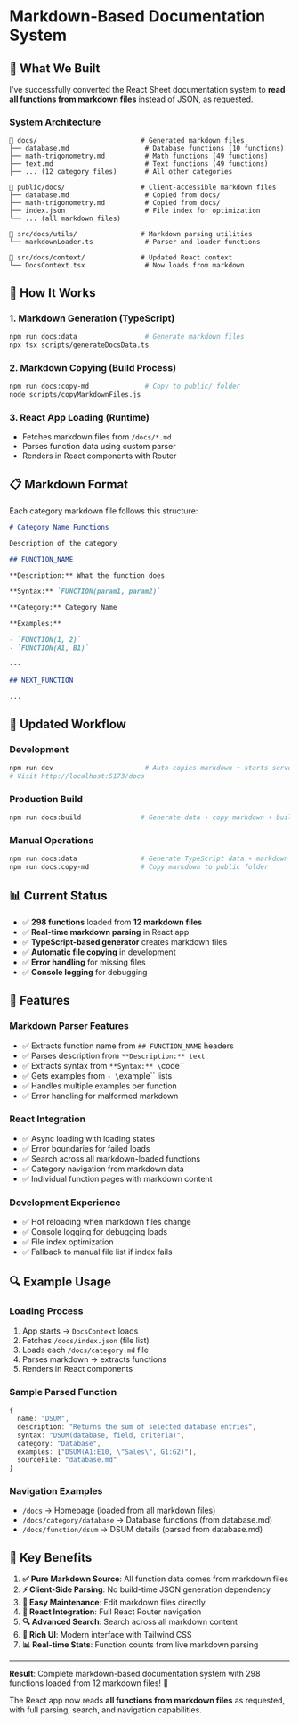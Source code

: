 # Markdown-Based Documentation System

## 🎯 What We Built

I've successfully converted the React Sheet documentation system to **read all functions from markdown files** instead of JSON, as requested.

### System Architecture

```
📁 docs/                          # Generated markdown files
├── database.md                   # Database functions (10 functions)
├── math-trigonometry.md          # Math functions (49 functions)
├── text.md                       # Text functions (49 functions)
├── ... (12 category files)       # All other categories

📁 public/docs/                   # Client-accessible markdown files
├── database.md                   # Copied from docs/
├── math-trigonometry.md          # Copied from docs/
├── index.json                    # File index for optimization
└── ... (all markdown files)

📁 src/docs/utils/                # Markdown parsing utilities
└── markdownLoader.ts             # Parser and loader functions

📁 src/docs/context/              # Updated React context
└── DocsContext.tsx               # Now loads from markdown
```

## 🔧 How It Works

### 1. **Markdown Generation** (TypeScript)

```bash
npm run docs:data                 # Generate markdown files
npx tsx scripts/generateDocsData.ts
```

### 2. **Markdown Copying** (Build Process)

```bash
npm run docs:copy-md              # Copy to public/ folder
node scripts/copyMarkdownFiles.js
```

### 3. **React App Loading** (Runtime)

- Fetches markdown files from `/docs/*.md`
- Parses function data using custom parser
- Renders in React components with Router

## 📋 Markdown Format

Each category markdown file follows this structure:

```markdown
# Category Name Functions

Description of the category

## FUNCTION_NAME

**Description:** What the function does

**Syntax:** `FUNCTION(param1, param2)`

**Category:** Category Name

**Examples:**

- `FUNCTION(1, 2)`
- `FUNCTION(A1, B1)`

---

## NEXT_FUNCTION

...
```

## 🚀 Updated Workflow

### Development

```bash
npm run dev                       # Auto-copies markdown + starts server
# Visit http://localhost:5173/docs
```

### Production Build

```bash
npm run docs:build               # Generate data + copy markdown + build
```

### Manual Operations

```bash
npm run docs:data                # Generate TypeScript data + markdown
npm run docs:copy-md             # Copy markdown to public folder
```

## 📊 Current Status

- ✅ **298 functions** loaded from **12 markdown files**
- ✅ **Real-time markdown parsing** in React app
- ✅ **TypeScript-based generator** creates markdown files
- ✅ **Automatic file copying** in development
- ✅ **Error handling** for missing files
- ✅ **Console logging** for debugging

## 🎨 Features

### Markdown Parser Features

- ✅ Extracts function name from `## FUNCTION_NAME` headers
- ✅ Parses description from `**Description:** text`
- ✅ Extracts syntax from `**Syntax:** \`code\``
- ✅ Gets examples from `- \`example\`` lists
- ✅ Handles multiple examples per function
- ✅ Error handling for malformed markdown

### React Integration

- ✅ Async loading with loading states
- ✅ Error boundaries for failed loads
- ✅ Search across all markdown-loaded functions
- ✅ Category navigation from markdown data
- ✅ Individual function pages with markdown content

### Development Experience

- ✅ Hot reloading when markdown files change
- ✅ Console logging for debugging loads
- ✅ File index optimization
- ✅ Fallback to manual file list if index fails

## 🔍 Example Usage

### Loading Process

1. App starts → `DocsContext` loads
2. Fetches `/docs/index.json` (file list)
3. Loads each `/docs/category.md` file
4. Parses markdown → extracts functions
5. Renders in React components

### Sample Parsed Function

```typescript
{
  name: "DSUM",
  description: "Returns the sum of selected database entries",
  syntax: "DSUM(database, field, criteria)",
  category: "Database",
  examples: ["DSUM(A1:E10, \"Sales\", G1:G2)"],
  sourceFile: "database.md"
}
```

### Navigation Examples

- `/docs` → Homepage (loaded from all markdown files)
- `/docs/category/database` → Database functions (from database.md)
- `/docs/function/dsum` → DSUM details (parsed from database.md)

## 🎯 Key Benefits

1. **✅ Pure Markdown Source**: All function data comes from markdown files
2. **⚡ Client-Side Parsing**: No build-time JSON generation dependency
3. **🔧 Easy Maintenance**: Edit markdown files directly
4. **📱 React Integration**: Full React Router navigation
5. **🔍 Advanced Search**: Search across all markdown content
6. **🎨 Rich UI**: Modern interface with Tailwind CSS
7. **📊 Real-time Stats**: Function counts from live markdown parsing

---

**Result**: Complete markdown-based documentation system with 298 functions loaded from 12 markdown files! 🎉

The React app now reads **all functions from markdown files** as requested, with full parsing, search, and navigation capabilities.
